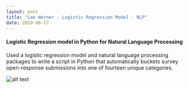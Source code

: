 ```yaml
---
layout: post
title: "Lee Werner - Logistic Regression Model - NLP"
date: 2019-08-17
---
```


#### Logistic Regression model in Python for Natural Language Processing
Used a logistic regression model and natural language processing packages to write a script in Python that automatically buckets 
survey open-response submissions into one of fourteen unique categories.

![alt text](https://placekitten.com/300/300 "Text Title")

